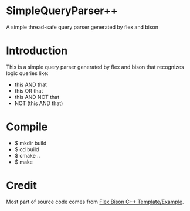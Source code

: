 # SimpleQueryParser++
A simple thread-safe query parser generated by flex and bison

Introduction
============

This is a simple query parser generated by flex and bison that recognizes logic queries like:

 - this AND that
 - this OR that
 - this AND NOT that
 - NOT (this AND that)

Compile
=======

 - $ mkdir build
 - $ cd build
 - $ cmake ..
 - $ make

Credit
======

Most part of source code comes from [Flex Bison C++ Template/Example](https://panthema.net/2007/flex-bison-cpp-example/).